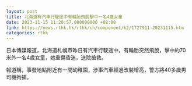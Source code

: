 ```yaml
---
layout: post
title: 北海道有汽車行駛途中有輪胎飛脫擊中一名4歲女童
date: 2023-11-15 11:20:57.000000000 +08:00
link: https://news.rthk.hk/rthk/ch/component/k2/1727911-20231115.htm
categories: rthk
---
```


日本傳媒報道，北海道札幌市昨日有汽車行駛途中，有輪胎突然飛脫，擊中約70米外一名4歲女童，她重傷昏迷，送院搶救。

報道稱，事發地點附近有一間幼稚園，涉事汽車經過改裝增高，警方將40多歲男司機拘捕。
